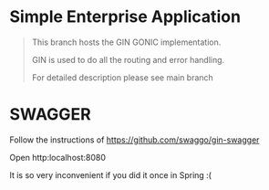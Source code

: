 # Simple Enterprise Application 

> This branch hosts the GIN GONIC implementation.
>
> GIN is used to do all the routing and error handling.
>
> For detailed description please see main branch


# SWAGGER
Follow the instructions of https://github.com/swaggo/gin-swagger

Open http:localhost:8080

It is so very inconvenient if you did it once in Spring :( 